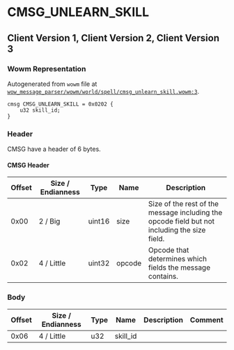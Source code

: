 # CMSG_UNLEARN_SKILL

## Client Version 1, Client Version 2, Client Version 3

### Wowm Representation

Autogenerated from `wowm` file at [`wow_message_parser/wowm/world/spell/cmsg_unlearn_skill.wowm:3`](https://github.com/gtker/wow_messages/tree/main/wow_message_parser/wowm/world/spell/cmsg_unlearn_skill.wowm#L3).
```rust,ignore
cmsg CMSG_UNLEARN_SKILL = 0x0202 {
    u32 skill_id;
}
```
### Header

CMSG have a header of 6 bytes.

#### CMSG Header

| Offset | Size / Endianness | Type   | Name   | Description |
| ------ | ----------------- | ------ | ------ | ----------- |
| 0x00   | 2 / Big           | uint16 | size   | Size of the rest of the message including the opcode field but not including the size field.|
| 0x02   | 4 / Little        | uint32 | opcode | Opcode that determines which fields the message contains.|

### Body

| Offset | Size / Endianness | Type | Name | Description | Comment |
| ------ | ----------------- | ---- | ---- | ----------- | ------- |
| 0x06 | 4 / Little | u32 | skill_id |  |  |

